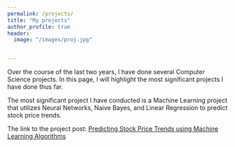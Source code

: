 ```yaml
---
permalink: /projects/
title: "My projects"
author_profile: true
header:
  image: "/images/proj.jpg"


---
```

Over the course of the last two years, I have done several Computer Science projects. In this page, I will highlight the most significant projects I have done thus far.

The most significant project I have conducted is a Machine Learning project that utilizes Neural Networks, Naive Bayes, and Linear Regression to predict stock price trends.

The link to the project post: [Predicting Stock Price Trends using Machine Learning Algorithms](https://karanvir01.github.io/stocks/)
